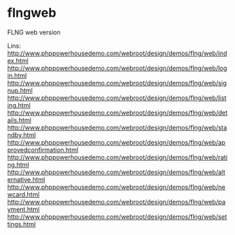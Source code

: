 # flngweb
FLNG web version

Lins:
http://www.phppowerhousedemo.com/webroot/design/demos/flng/web/index.html
http://www.phppowerhousedemo.com/webroot/design/demos/flng/web/login.html
http://www.phppowerhousedemo.com/webroot/design/demos/flng/web/signup.html
http://www.phppowerhousedemo.com/webroot/design/demos/flng/web/listing.html
http://www.phppowerhousedemo.com/webroot/design/demos/flng/web/details.html
http://www.phppowerhousedemo.com/webroot/design/demos/flng/web/standby.html
http://www.phppowerhousedemo.com/webroot/design/demos/flng/web/approvedconfirmation.html
http://www.phppowerhousedemo.com/webroot/design/demos/flng/web/rating.html
http://www.phppowerhousedemo.com/webroot/design/demos/flng/web/alternative.html
http://www.phppowerhousedemo.com/webroot/design/demos/flng/web/newcard.html
http://www.phppowerhousedemo.com/webroot/design/demos/flng/web/payment.html
http://www.phppowerhousedemo.com/webroot/design/demos/flng/web/settings.html
